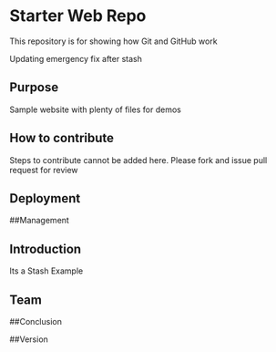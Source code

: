 # Starter Web Repo

This repository is for showing how Git and GitHub work

Updating emergency fix after stash


## Purpose

Sample website with plenty of files for demos

## How to contribute

Steps to contribute cannot be added here. Please fork and issue pull request for review 

## Deployment

##Management

## Introduction

Its a Stash Example

## Team

##Conclusion

##Version